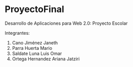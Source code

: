 # ProyectoFinal

Desarrollo de Aplicaciones para Web 2.0: Proyecto Escolar

Integrantes:

1. Cano Jiménez Janeth
2. Parra Huerta Mario
3. Saldate Luna Luis Omar
4. Ortega Hernandez Ariana Jatziri
